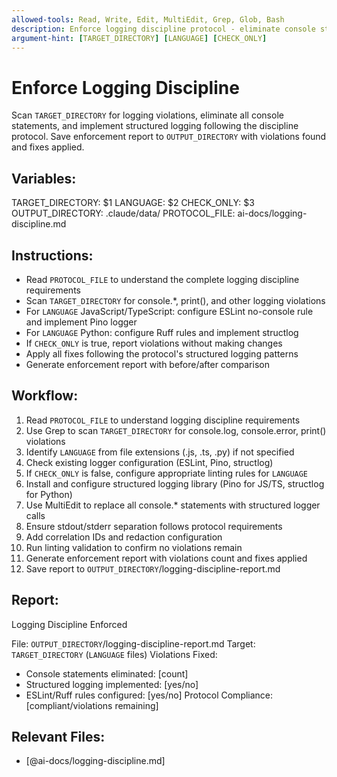 ```yaml
---
allowed-tools: Read, Write, Edit, MultiEdit, Grep, Glob, Bash
description: Enforce logging discipline protocol - eliminate console statements and implement structured logging
argument-hint: [TARGET_DIRECTORY] [LANGUAGE] [CHECK_ONLY]
---
```


# Enforce Logging Discipline

Scan `TARGET_DIRECTORY` for logging violations, eliminate all console statements, and implement structured logging following the discipline protocol. Save enforcement report to `OUTPUT_DIRECTORY` with violations found and fixes applied.

## Variables:

TARGET_DIRECTORY: $1
LANGUAGE: $2
CHECK_ONLY: $3
OUTPUT_DIRECTORY: .claude/data/
PROTOCOL_FILE: ai-docs/logging-discipline.md

## Instructions:

- Read `PROTOCOL_FILE` to understand the complete logging discipline requirements
- Scan `TARGET_DIRECTORY` for console.*, print(), and other logging violations
- For `LANGUAGE` JavaScript/TypeScript: configure ESLint no-console rule and implement Pino logger
- For `LANGUAGE` Python: configure Ruff rules and implement structlog
- If `CHECK_ONLY` is true, report violations without making changes
- Apply all fixes following the protocol's structured logging patterns
- Generate enforcement report with before/after comparison

## Workflow:

1. Read `PROTOCOL_FILE` to understand logging discipline requirements
2. Use Grep to scan `TARGET_DIRECTORY` for console.log, console.error, print() violations
3. Identify `LANGUAGE` from file extensions (.js, .ts, .py) if not specified
4. Check existing logger configuration (ESLint, Pino, structlog)
5. If `CHECK_ONLY` is false, configure appropriate linting rules for `LANGUAGE`
6. Install and configure structured logging library (Pino for JS/TS, structlog for Python)
7. Use MultiEdit to replace all console.* statements with structured logger calls
8. Ensure stdout/stderr separation follows protocol requirements
9. Add correlation IDs and redaction configuration
10. Run linting validation to confirm no violations remain
11. Generate enforcement report with violations count and fixes applied
12. Save report to `OUTPUT_DIRECTORY`/logging-discipline-report.md

## Report:

Logging Discipline Enforced

File: `OUTPUT_DIRECTORY`/logging-discipline-report.md
Target: `TARGET_DIRECTORY` (`LANGUAGE` files)
Violations Fixed:
- Console statements eliminated: [count]
- Structured logging implemented: [yes/no]
- ESLint/Ruff rules configured: [yes/no]
Protocol Compliance: [compliant/violations remaining]

## Relevant Files:

- [@ai-docs/logging-discipline.md]